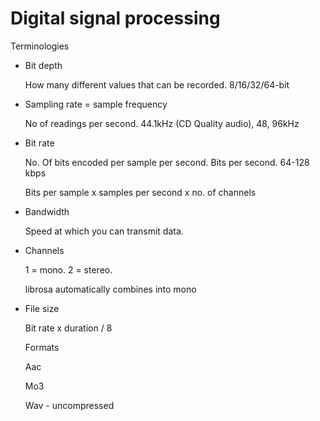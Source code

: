 # Digital signal processing

Terminologies

- Bit depth
    
    How many different values that can be recorded. 8/16/32/64-bit
    
- Sampling rate = sample frequency
    
    No of readings per second. 44.1kHz (CD Quality audio), 48, 96kHz
    
- Bit rate
    
    No. Of bits encoded per sample per second. Bits per second. 64-128 kbps
    
    Bits per sample x samples per second x no. of channels
    
- Bandwidth
    
    Speed at which you can transmit data.
    
- Channels
    
    1 = mono. 2 = stereo.
    
    librosa automatically combines into mono
    
- File size
    
    Bit rate x duration / 8
    
    Formats
    
    Aac
    
    Mo3
    
    Wav - uncompressed
